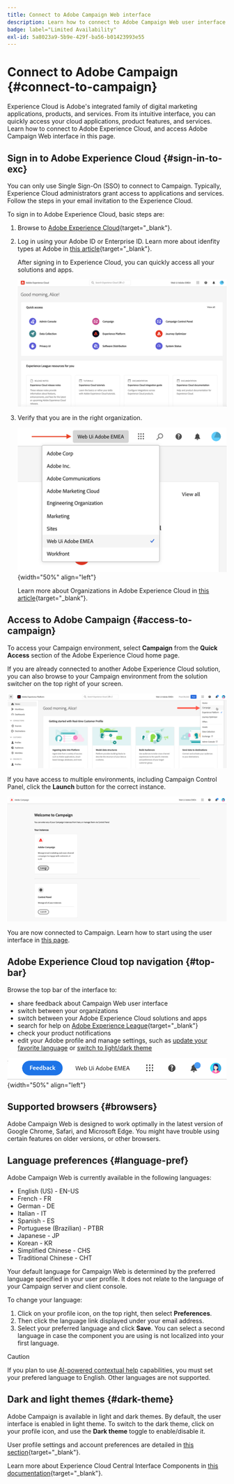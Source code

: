 ```yaml
---
title: Connect to Adobe Campaign Web interface
description: Learn how to connect to Adobe Campaign Web user interface
badge: label="Limited Availability"
exl-id: 5a8023a9-5b9e-429f-ba56-b01423993e55
---
```

# Connect to Adobe Campaign {#connect-to-campaign}

Experience Cloud is Adobe's integrated family of digital marketing applications, products, and services. From its intuitive interface, you can quickly access your cloud applications, product features, and services. Learn how to connect to Adobe Experience Cloud, and access Adobe Campaign Web interface in this page.

## Sign in to Adobe Experience Cloud {#sign-in-to-exc}

You can only use Single Sign-On (SSO) to connect to Campaign. Typically, Experience Cloud administrators grant access to applications and services. Follow the steps in your email invitation to the Experience Cloud.

To sign in to Adobe Experience Cloud, basic steps are:

1. Browse to [Adobe Experience Cloud](https://experience.adobe.com/){target="_blank"}.

1. Log in using your Adobe ID or Enterprise ID. Learn more about idenfity types at Adobe in [this article](https://helpx.adobe.com/enterprise/using/identity.html){target="_blank"}.
    
    After signing in to Experience Cloud, you can quickly access all your solutions and apps.

    ![](assets/exc-home.png)

1. Verify that you are in the right organization. 

    ![](assets/exc-orgs.png){width="50%" align="left"}

    Learn more about Organizations in Adobe Experience Cloud in [this article](https://experienceleague.adobe.com/docs/core-services/interface/administration/organizations.html){target="_blank"}.


## Access to Adobe Campaign {#access-to-campaign}

To access your Campaign environment, select **Campaign** from the **Quick Access** section of the Adobe Experience Cloud home page. 

If you are already connected to another Adobe Experience Cloud solution, you can also browse to your Campaign environment from the solution switcher on the top right of your screen.

![](assets/solution-switcher.png)

If you have access to multiple environments, including Campaign Control Panel, click the **Launch** button for the correct instance. 

![](assets/launch-campaign.png)

You are now connected to Campaign. Learn how to start using the user interface in [this page](user-interface.md).

## Adobe Experience Cloud top navigation {#top-bar}

Browse the top bar of the interface to:

* share feedback about Campaign Web user interface
* switch between your organizations
* switch between your Adobe Experience Cloud solutions and apps
* search for help on [Adobe Experience League](https://experienceleague.adobe.com/docs/){target="_blank"}
* check your product notifications
* edit your Adobe profile and manage settings, such as [update your favorite language](#language-pref) or [switch to light/dark theme](#dark-theme)

![](assets/do-not-localize/unified-shell.png){width="50%" align="left"}

## Supported browsers {#browsers}

Adobe Campaign Web is designed to work optimally in the latest version of Google Chrome, Safari, and Microsoft Edge. You might have trouble using certain features on older versions, or other browsers.

## Language preferences {#language-pref}

Adobe Campaign Web is currently available in the following languages:

* English (US) - EN-US
* French - FR
* German - DE
* Italian - IT
* Spanish - ES
* Portuguese (Brazilian) - PTBR
* Japanese - JP
* Korean - KR
* Simplified Chinese - CHS
* Traditional Chinese - CHT


Your default language for Campaign Web is determined by the preferred language specified in your user profile. It does not relate to the language of your Campaign server and client console.

To change your language:

1. Click on your profile icon, on the top right, then select **Preferences**.
1. Then click the language link displayed under your email address.
1. Select your preferred language and click **Save**. You can select a second language in case the component you are using is not localized into your first language.

>[!CAUTION]
>
>If you plan to use [AI-powered contextual help](using-ai.md) capabilities, you must set your prefered language to English. Other languages are not supported.
>


## Dark and light themes {#dark-theme}

Adobe Campaign is available in light and dark themes. By default, the user interface is enabled in light theme. To switch to the dark theme, click on your profile icon, and use the **Dark theme** toggle to enable/disable it.

User profile settings and account preferences are detailed in [this section](https://experienceleague.adobe.com/docs/core-services/interface/experience-cloud.html#preferences){target="_blank"}. 

Learn more about Experience Cloud Central Interface Components in [this documentation](https://experienceleague.adobe.com/docs/core-services/interface/experience-cloud.html){target="_blank"}.
